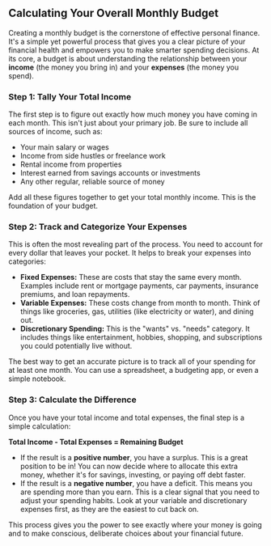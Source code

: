 
## Calculating Your Overall Monthly Budget

Creating a monthly budget is the cornerstone of effective personal finance. It's a simple yet powerful process that gives you a clear picture of your financial health and empowers you to make smarter spending decisions. At its core, a budget is about understanding the relationship between your **income** (the money you bring in) and your **expenses** (the money you spend).

### Step 1: Tally Your Total Income

The first step is to figure out exactly how much money you have coming in each month. This isn't just about your primary job. Be sure to include all sources of income, such as:

* Your main salary or wages
* Income from side hustles or freelance work
* Rental income from properties
* Interest earned from savings accounts or investments
* Any other regular, reliable source of money

Add all these figures together to get your total monthly income. This is the foundation of your budget.

### Step 2: Track and Categorize Your Expenses

This is often the most revealing part of the process. You need to account for every dollar that leaves your pocket. It helps to break your expenses into categories:

* **Fixed Expenses:** These are costs that stay the same every month. Examples include rent or mortgage payments, car payments, insurance premiums, and loan repayments.
* **Variable Expenses:** These costs change from month to month. Think of things like groceries, gas, utilities (like electricity or water), and dining out.
* **Discretionary Spending:** This is the "wants" vs. "needs" category. It includes things like entertainment, hobbies, shopping, and subscriptions you could potentially live without.

The best way to get an accurate picture is to track all of your spending for at least one month. You can use a spreadsheet, a budgeting app, or even a simple notebook.

### Step 3: Calculate the Difference

Once you have your total income and total expenses, the final step is a simple calculation:

**Total Income - Total Expenses = Remaining Budget**

* If the result is a **positive number**, you have a surplus. This is a great position to be in! You can now decide where to allocate this extra money, whether it's for savings, investing, or paying off debt faster.
* If the result is a **negative number**, you have a deficit. This means you are spending more than you earn. This is a clear signal that you need to adjust your spending habits. Look at your variable and discretionary expenses first, as they are the easiest to cut back on.

This process gives you the power to see exactly where your money is going and to make conscious, deliberate choices about your financial future.
